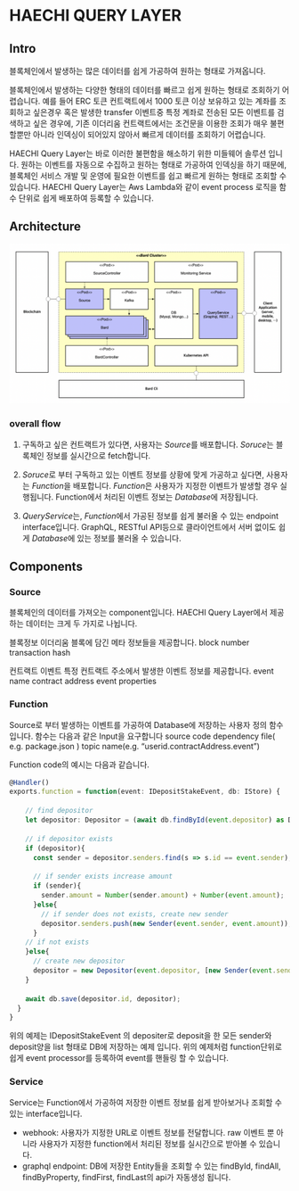 # HAECHI QUERY LAYER

## Intro
블록체인에서 발생하는 많은 데이터를 쉽게 가공하여 원하는 형태로 가져옵니다.

블록체인에서 발생하는 다양한 형태의 데이터를 빠르고 쉽게 원하는 형태로 조회하기 어렵습니다. 예를 들어 ERC 토큰 컨트랙트에서 1000 토큰 이상 보유하고 있는 계좌를 조회하고 싶은경우 혹은 발생한 transfer 이벤트중 특정 계좌로 전송된 모든 이벤트를 검색하고 싶은 경우에, 기존 이더리움 컨트랙트에서는 조건문을 이용한 조회가 매우 불편할뿐만 아니라 인덱싱이 되어있지 않아서 빠르게 데이터를 조회하기 어렵습니다.

HAECHI Query Layer는 바로 이러한 불편함을 해소하기 위한 미들웨어 솔루션 입니다. 원하는 이벤트를 자동으로 수집하고 원하는 형태로 가공하여 인덱싱을 하기 때문에, 블록체인 서비스 개발 및 운영에 필요한 이벤트를 쉽고 빠르게 원하는 형태로 조회할 수 있습니다. HAECHI Query Layer는 Aws Lambda와 같이 event process 로직을 함수 단위로 쉽게 배포하여 등록할 수 있습니다.

## Architecture

![](/img/arch.png)

### overall flow

1. 구독하고 싶은 컨트랙트가 있다면, 사용자는 *Source*를 배포합니다. *Soruce*는 블록체인 정보를 실시간으로 fetch합니다. 

2. *Soruce*로 부터 구독하고 있는 이벤트 정보를 상황에 맞게 가공하고 싶다면, 사용자는 *Function*을 배포합니다. *Function*은 사용자가 지정한 이벤트가 발생할 경우 실행됩니다. Function에서 처리된 이벤트 정보는 *Database*에 저장됩니다.
3. *QueryService*는, *Function*에서 가공된 정보를 쉽게 불러올 수 있는 endpoint interface입니다. GraphQL, RESTful API등으로 클라이언트에서 서버 없이도 쉽게 *Database*에 있는 정보를 불러올 수 있습니다.



## Components
### Source
블록체인의 데이터를 가져오는 component입니다.  HAECHI Query Layer에서 제공하는 데이터는 크게 두 가지로 나뉩니다. 

블록정보
이더리움 블록에 담긴 메타 정보들을 제공합니다.
block number
transaction hash

컨트랙트 이벤트
특정 컨트랙트 주소에서 발생한 이벤트 정보를 제공합니다.
event name
contract address
event properties

### Function
Source로 부터 발생하는 이벤트를 가공하여 Database에 저장하는 사용자 정의 함수입니다. 함수는 다음과 같은 Input을 요구합니다
source code
dependency file( e.g. package.json )
topic name(e.g. “userid.contractAddress.event”)

Function code의 예시는 다음과 같습니다.

```typescript
@Handler()
exports.function = function(event: IDepositStakeEvent, db: IStore) {
    
    // find depositor
    let depositor: Depositor = (await db.findById(event.depositor) as Depositor);
    
    // if depositor exists
    if (depositor){
      const sender = depositor.senders.find(s => s.id == event.sender);
      
      // if sender exists increase amount
      if (sender){
        sender.amount = Number(sender.amount) + Number(event.amount);
      }else{
        // if sender does not exists, create new sender
        depositor.senders.push(new Sender(event.sender, event.amount));
      }
    // if not exists
    }else{
      // create new depositor
      depositor = new Depositor(event.depositor, [new Sender(event.sender, event.amount)]);
    }
    
    await db.save(depositor.id, depositor);
  }
}
```
위의 예제는 IDepositStakeEvent 의 depositer로 deposit을 한 모든 sender와 deposit양을 list 형태로 DB에 저장하는 예제 입니다. 위의 예제처럼 function단위로 쉽게 event processor를 등록하여 event를 핸들링 할 수 있습니다.

### Service

Service는 Function에서 가공하여 저장한 이벤트 정보를 쉽게 받아보거나 조회할 수 있는 interface입니다.

- webhook: 사용자가 지정한 URL로 이벤트 정보를 전달합니다. raw 이벤트 뿐 아니라 사용자가 지정한 function에서 처리된 정보를 실시간으로 받아볼 수 있습니다.
- graphql endpoint: DB에 저장한 Entity들을 조회할 수 있는 findById, findAll, findByProperty, findFirst, findLast의 api가 자동생성 됩니다. 


